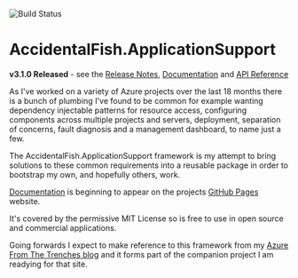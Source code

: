 ![Build Status](https://accidentalfish.visualstudio.com/DefaultCollection/_apis/public/build/definitions/f937a2da-8d79-4fc4-9802-1f684fe1c8b0/2/badge)

AccidentalFish.ApplicationSupport
=================================

**v3.1.0 Released** - see the [Release Notes](https://github.com/JamesRandall/AccidentalFish.ApplicationSupport/blob/master/ReleaseNotes/v3.1.0.md), [Documentation](http://jamesrandall.github.io/AccidentalFish.ApplicationSupport/) and [API Reference](http://jamesrandall.github.io/docs/accidentalfish.applicationsupport/)

As I've worked on a variety of Azure projects over the last 18 months there is a bunch of plumbing I've found to be common for example wanting dependency injectable patterns for resource access, configuring components across multiple projects and servers, deployment, separation of concerns, fault diagnosis and a management dashboard, to name just a few.

The AccidentalFish.ApplicationSupport framework is my attempt to bring solutions to these common requirements into a reusable package in order to bootstrap my own, and hopefully others, work.

[Documentation](http://jamesrandall.github.io/AccidentalFish.ApplicationSupport/) is beginning to appear on the projects [GitHub Pages](http://jamesrandall.github.io/AccidentalFish.ApplicationSupport/) website.

It's covered by the permissive MIT License so is free to use in open source and commercial applications.

Going forwards I expect to make reference to this framework from my [Azure From The Trenches blog](http://www.azurefromthetrenches.com) and it forms part of the companion project I am readying for that site.

